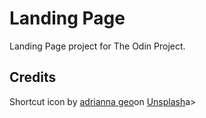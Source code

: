 # Landing Page

Landing Page project for The Odin Project.

## Credits

Shortcut icon by [adrianna geo](https://unsplash.com/@adrigeo_?utm_source=unsplash&utm_medium=referral&utm_content=creditCopyText)on [Unsplash](https://unsplash.com/s/photos/art?utm_source=unsplash&utm_medium=referral&utm_content=creditCopyText)a>
  
